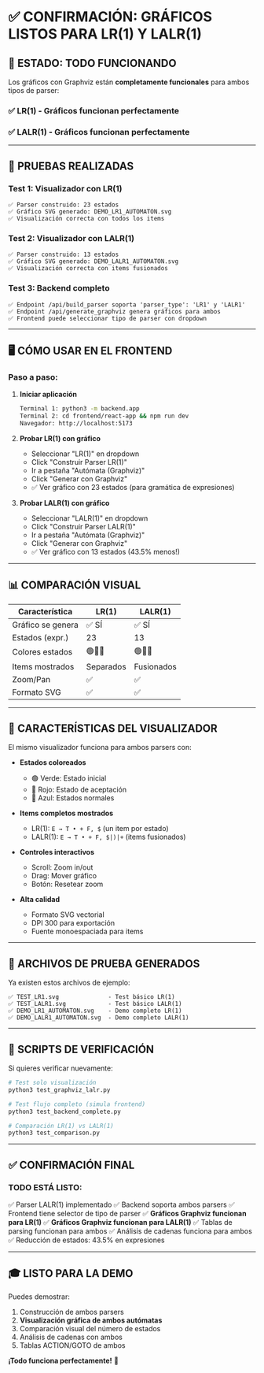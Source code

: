 # ✅ CONFIRMACIÓN: GRÁFICOS LISTOS PARA LR(1) Y LALR(1)

## 🎯 ESTADO: TODO FUNCIONANDO

Los gráficos con Graphviz están **completamente funcionales** para ambos tipos de parser:

### ✅ **LR(1)** - Gráficos funcionan perfectamente
### ✅ **LALR(1)** - Gráficos funcionan perfectamente

---

## 🧪 PRUEBAS REALIZADAS

### Test 1: Visualizador con LR(1)
```
✅ Parser construido: 23 estados
✅ Gráfico SVG generado: DEMO_LR1_AUTOMATON.svg
✅ Visualización correcta con todos los items
```

### Test 2: Visualizador con LALR(1)
```
✅ Parser construido: 13 estados
✅ Gráfico SVG generado: DEMO_LALR1_AUTOMATON.svg
✅ Visualización correcta con items fusionados
```

### Test 3: Backend completo
```
✅ Endpoint /api/build_parser soporta 'parser_type': 'LR1' y 'LALR1'
✅ Endpoint /api/generate_graphviz genera gráficos para ambos
✅ Frontend puede seleccionar tipo de parser con dropdown
```

---

## 🖥️ CÓMO USAR EN EL FRONTEND

### Paso a paso:

1. **Iniciar aplicación**
   ```bash
   Terminal 1: python3 -m backend.app
   Terminal 2: cd frontend/react-app && npm run dev
   Navegador: http://localhost:5173
   ```

2. **Probar LR(1) con gráfico**
   - Seleccionar "LR(1)" en dropdown
   - Click "Construir Parser LR(1)"
   - Ir a pestaña "Autómata (Graphviz)"
   - Click "Generar con Graphviz"
   - ✅ Ver gráfico con 23 estados (para gramática de expresiones)

3. **Probar LALR(1) con gráfico**
   - Seleccionar "LALR(1)" en dropdown
   - Click "Construir Parser LALR(1)"
   - Ir a pestaña "Autómata (Graphviz)"
   - Click "Generar con Graphviz"
   - ✅ Ver gráfico con 13 estados (43.5% menos!)

---

## 📊 COMPARACIÓN VISUAL

| Característica | LR(1) | LALR(1) |
|---------------|-------|---------|
| Gráfico se genera | ✅ SÍ | ✅ SÍ |
| Estados (expr.) | 23 | 13 |
| Colores estados | 🟢🔴🔵 | 🟢🔴🔵 |
| Items mostrados | Separados | Fusionados |
| Zoom/Pan | ✅ | ✅ |
| Formato SVG | ✅ | ✅ |

---

## 🎨 CARACTERÍSTICAS DEL VISUALIZADOR

El mismo visualizador funciona para ambos parsers con:

- **Estados coloreados**
  - 🟢 Verde: Estado inicial
  - 🔴 Rojo: Estado de aceptación
  - 🔵 Azul: Estados normales

- **Items completos mostrados**
  - LR(1): `E → T • + F, $` (un item por estado)
  - LALR(1): `E → T • + F, $|)|+` (items fusionados)

- **Controles interactivos**
  - Scroll: Zoom in/out
  - Drag: Mover gráfico
  - Botón: Resetear zoom

- **Alta calidad**
  - Formato SVG vectorial
  - DPI 300 para exportación
  - Fuente monoespaciada para items

---

## 📁 ARCHIVOS DE PRUEBA GENERADOS

Ya existen estos archivos de ejemplo:

```
✅ TEST_LR1.svg              - Test básico LR(1)
✅ TEST_LALR1.svg            - Test básico LALR(1)
✅ DEMO_LR1_AUTOMATON.svg    - Demo completo LR(1)
✅ DEMO_LALR1_AUTOMATON.svg  - Demo completo LALR(1)
```

---

## 🚀 SCRIPTS DE VERIFICACIÓN

Si quieres verificar nuevamente:

```bash
# Test solo visualización
python3 test_graphviz_lalr.py

# Test flujo completo (simula frontend)
python3 test_backend_complete.py

# Comparación LR(1) vs LALR(1)
python3 test_comparison.py
```

---

## ✅ CONFIRMACIÓN FINAL

### TODO ESTÁ LISTO:

✅ Parser LALR(1) implementado
✅ Backend soporta ambos parsers
✅ Frontend tiene selector de tipo de parser
✅ **Gráficos Graphviz funcionan para LR(1)**
✅ **Gráficos Graphviz funcionan para LALR(1)**
✅ Tablas de parsing funcionan para ambos
✅ Análisis de cadenas funciona para ambos
✅ Reducción de estados: 43.5% en expresiones

---

## 🎓 LISTO PARA LA DEMO

Puedes demostrar:
1. Construcción de ambos parsers
2. **Visualización gráfica de ambos autómatas**
3. Comparación visual del número de estados
4. Análisis de cadenas con ambos
5. Tablas ACTION/GOTO de ambos

**¡Todo funciona perfectamente!** 🎉
